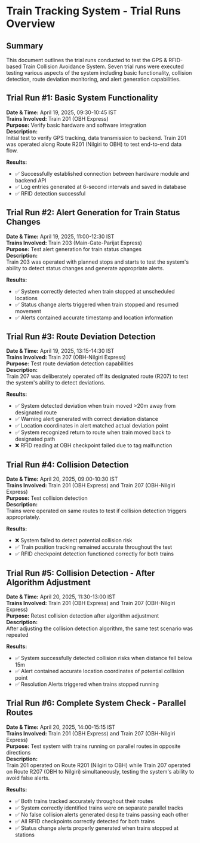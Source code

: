 # Train Tracking System - Trial Runs Overview

## Summary
This document outlines the trial runs conducted to test the GPS & RFID-based Train Collision Avoidance System. Seven trial runs were executed testing various aspects of the system including basic functionality, collision detection, route deviation monitoring, and alert generation capabilities.

## Trial Run #1: Basic System Functionality
**Date & Time:** April 19, 2025, 09:30-10:45 IST  
**Trains Involved:** Train 201 (OBH Express)  
**Purpose:** Verify basic hardware and software integration  
**Description:**  
Initial test to verify GPS tracking, data transmission to backend. Train 201 was operated along Route R201 (Nilgiri to OBH) to test end-to-end data flow.

**Results:**
- ✅ Successfully established connection between hardware module and backend API
- ✅ Log entries generated at 6-second intervals and saved in database
- ✅ RFID detection successful

## Trial Run #2: Alert Generation for Train Status Changes
**Date & Time:** April 19, 2025, 11:00-12:30 IST  
**Trains Involved:** Train 203 (Main-Gate-Parijat Express)  
**Purpose:** Test alert generation for train status changes  
**Description:**  
Train 203 was operated with planned stops and starts to test the system's ability to detect status changes and generate appropriate alerts.

**Results:**
- ✅ System correctly detected when train stopped at unscheduled locations
- ✅ Status change alerts triggered when train stopped and resumed movement
- ✅ Alerts contained accurate timestamp and location information

## Trial Run #3: Route Deviation Detection
**Date & Time:** April 19, 2025, 13:15-14:30 IST  
**Trains Involved:** Train 207 (OBH-Nilgiri Express)  
**Purpose:** Test route deviation detection capabilities  
**Description:**  
Train 207 was deliberately operated off its designated route (R207) to test the system's ability to detect deviations.

**Results:**
- ✅ System detected deviation when train moved >20m away from designated route
- ✅ Warning alert generated with correct deviation distance
- ✅ Location coordinates in alert matched actual deviation point
- ✅ System recognized return to route when train moved back to designated path
- ❌ RFID reading at OBH checkpoint failed due to tag malfunction


## Trial Run #4: Collision Detection 
**Date & Time:** April 20, 2025, 09:00-10:30 IST  
**Trains Involved:** Train 201 (OBH Express) and Train 207 (OBH-Nilgiri Express)  
**Purpose:** Test collision detection  
**Description:**  
Trains were operated on same routes to test if collision detection triggers appropriately.

**Results:**
- ❌ System failed to detect potential collision risk
- ✅ Train position tracking remained accurate throughout the test
- ✅ RFID checkpoint detection functioned correctly for both trains


## Trial Run #5: Collision Detection - After Algorithm Adjustment
**Date & Time:** April 20, 2025, 11:30-13:00 IST  
**Trains Involved:** Train 201 (OBH Express) and Train 207 (OBH-Nilgiri Express)  
**Purpose:** Retest collision detection after algorithm adjustment  
**Description:**  
After adjusting the collision detection algorithm, the same test scenario was repeated

**Results:**
- ✅ System successfully detected collision risks when distance fell below 15m 
- ✅ Alert contained accurate location coordinates of potential collision point
- ✅ Resolution Alerts triggered when trains stopped running

## Trial Run #6: Complete System Check - Parallel Routes
**Date & Time:** April 20, 2025, 14:00-15:15 IST  
**Trains Involved:** Train 201 (OBH Express) and Train 207 (OBH-Nilgiri Express)  
**Purpose:** Test system with trains running on parallel routes in opposite directions  
**Description:**  
Train 201 operated on Route R201 (Nilgiri to OBH) while Train 207 operated on Route R207 (OBH to Nilgiri) simultaneously, testing the system's ability to avoid false alerts.

**Results:**
- ✅ Both trains tracked accurately throughout their routes
- ✅ System correctly identified trains were on separate parallel tracks
- ✅ No false collision alerts generated despite trains passing each other
- ✅ All RFID checkpoints correctly detected for both trains
- ✅ Status change alerts properly generated when trains stopped at stations

